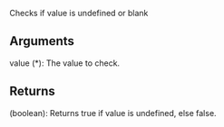 Checks if value is undefined or blank


## Arguments
value (*): The value to check.


## Returns
(boolean): Returns true if value is undefined, else false.
